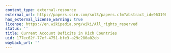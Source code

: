 ```yaml
---
content_type: external-resource
external_url: http://papers.ssrn.com/sol3/papers.cfm?abstract_id=963198
has_external_license_warning: true
license: https://en.wikipedia.org/wiki/All_rights_reserved
status: ''
title: Current Account Deficits in Rich Countries
uid: 177ec62f-77ef-4751-bfe3-a29c280a02eb
wayback_url: ''
---
```

